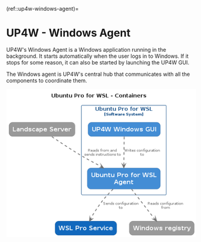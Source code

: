 (ref::up4w-windows-agent)=
# UP4W - Windows Agent

UP4W's Windows Agent is a Windows application running in the background. It starts automatically when the user logs in to Windows. If it stops for some reason, it can also be started by launching the UP4W GUI.

The Windows agent is UP4W's central hub that communicates with all the components to coordinate them.


![Diagram displaying the Windows agent communicating with the GUI, the Landscape server and the WSL-Pro-Service. It also reads the registry.](../diagrams/structurizr-SystemContainers.png)
